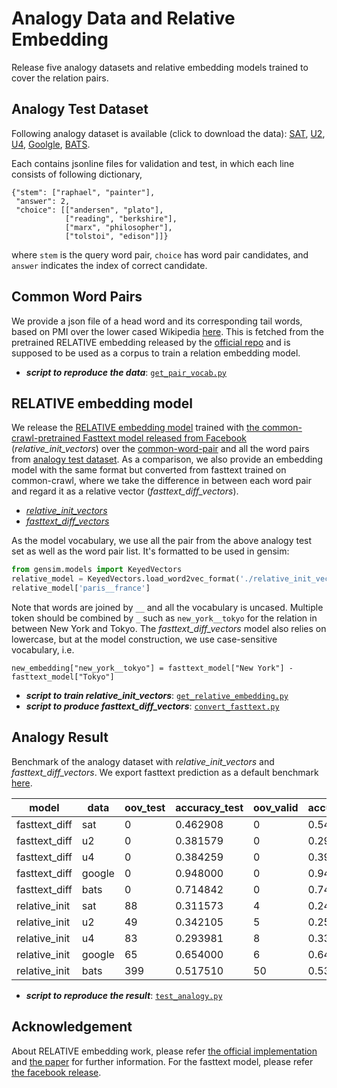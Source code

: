 # Analogy Data and Relative Embedding 
Release five analogy datasets and relative embedding models trained to cover the relation pairs.

## Analogy Test Dataset
Following analogy dataset is available (click to download the data):
[SAT](https://github.com/asahi417/AnalogyDataset/releases/download/0.0.0/sat.zip), 
[U2](https://github.com/asahi417/AnalogyDataset/releases/download/0.0.0/u2.zip),
[U4](https://github.com/asahi417/AnalogyDataset/releases/download/0.0.0/u4.zip),
[Goolgle](https://github.com/asahi417/AnalogyDataset/releases/download/0.0.0/google.zip),
[BATS](https://github.com/asahi417/AnalogyDataset/releases/download/0.0.0/bats.zip).

Each contains jsonline files for validation and test, in which each line consists of following dictionary,
```
{"stem": ["raphael", "painter"],
 "answer": 2,
 "choice": [["andersen", "plato"],
            ["reading", "berkshire"],
            ["marx", "philosopher"],
            ["tolstoi", "edison"]]}
``` 
where `stem` is the query word pair, `choice` has word pair candidates, and `answer` indicates the index of correct candidate.

## Common Word Pairs
We provide a json file of a head word and its corresponding tail words, based on PMI over the lower cased Wikipedia
[here](https://github.com/asahi417/AnalogyDataset/releases/download/0.0.0/relative_vocab.tar.gz).
This is fetched from the pretrained RELATIVE embedding released by the [official repo](https://github.com/pedrada88/relative) and 
is supposed to be used as a corpus to train a relation embedding model.

- ***script to reproduce the data***: [`get_pair_vocab.py`](./get_pair_vocab.py)

## RELATIVE embedding model
We release the [RELATIVE embedding model](http://josecamachocollados.com/papers/relative_ijcai2019.pdf) trained with 
[the common-crawl-pretrained Fasttext model released from Facebook](https://dl.fbaipublicfiles.com/fasttext/vectors-english/crawl-300d-2M-subword.zip)
(*relative_init_vectors*) over the [common-word-pair](#common-word-pairs) and all the word pairs from [analogy test dataset](#analogy-test-dataset).
As a comparison, we also provide an embedding model with the same format but converted from fasttext trained on common-crawl,
where we take the difference in between each word pair and regard it as a relative vector (*fasttext_diff_vectors*).

- [*relative_init_vectors*](https://github.com/asahi417/AnalogyDataset/releases/download/0.0.0/relative_init_vectors.bin.tar.gz)
- [*fasttext_diff_vectors*](https://github.com/asahi417/AnalogyDataset/releases/download/0.0.0/fasttext_diff_vectors.bin.tar.gz)

As the model vocabulary, we use all the pair from the above analogy test set as well as the word pair list.
It's formatted to be used in gensim:
```python
from gensim.models import KeyedVectors
relative_model = KeyedVectors.load_word2vec_format('./relative_init_vectors.bin', binary=True)
relative_model['paris__france']
```
Note that words are joined by `__` and all the vocabulary is uncased. Multiple token should be combined by `_` such as 
`new_york__tokyo` for the relation in between New York and Tokyo. The *fasttext_diff_vectors* model also relies on lowercase,
but at the model construction, we use case-sensitive vocabulary, i.e.
```
new_embedding["new_york__tokyo"] = fasttext_model["New York"] - fasttext_model["Tokyo"]
```

- ***script to train relative_init_vectors***: [`get_relative_embedding.py`](./get_relative_embedding.py)
- ***script to produce fasttext_diff_vectors***: [`convert_fasttext.py`](./convert_fasttext.py)

## Analogy Result 
Benchmark of the analogy dataset with *relative_init_vectors* and *fasttext_diff_vectors*. We export fasttext prediction as a default benchmark [here](./fasttext_prediction.json). 

| model         | data   | oov_test | accuracy_test | oov_valid | accuracy_valid | accuracy |
|---------------|--------|----------|---------------|-----------|----------------|----------|
| fasttext_diff | sat    | 0        | 0.462908      | 0         | 0.540541       | 0.470588 |
| fasttext_diff | u2     | 0        | 0.381579      | 0         | 0.291667       | 0.373016 |
| fasttext_diff | u4     | 0        | 0.384259      | 0         | 0.395833       | 0.385417 |
| fasttext_diff | google | 0        | 0.948000      | 0         | 0.940000       | 0.947273 |
| fasttext_diff | bats   | 0        | 0.714842      | 0         | 0.743719       | 0.717718 |
| relative_init | sat    | 88       | 0.311573      | 4         | 0.243243       | 0.304813 |
| relative_init | u2     | 49       | 0.342105      | 5         | 0.250000       | 0.333333 |
| relative_init | u4     | 83       | 0.293981      | 8         | 0.333333       | 0.297917 |
| relative_init | google | 65       | 0.654000      | 6         | 0.640000       | 0.652727 |
| relative_init | bats   | 399      | 0.517510      | 50        | 0.537688       | 0.519520 |

- ***script to reproduce the result***: [`test_analogy.py`](./test_analogy.py)

## Acknowledgement
About RELATIVE embedding work, please refer [the official implementation](https://github.com/pedrada88/relative) and
[the paper](http://josecamachocollados.com/papers/relative_ijcai2019.pdf) for further information.
For the fasttext model, please refer [the facebook release](https://fasttext.cc/docs/en/english-vectors.html).
